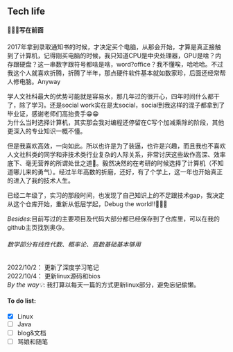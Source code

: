 ## Tech life
#### 🍕🍕🍕写在前面  
 2017年拿到录取通知书的时候，才决定买个电脑，从那会开始，才算是真正接触到了计算机，记得刚买电脑的时候，我只知道CPU是中央处理器，GPU是啥？内存跟硬盘？这一串数字跟符号都啥是啥，word?office？我不懂唉，哈哈哈。不过我这个人就喜欢折腾，折腾了半年，那点硬件软件基本就如数家珍，后面还经常帮人修电脑。Anyway  
 
 学人文社科最大的优势可能就是容易水，那几年过的很开心，四年时间什么都干了，除了学习。还是social work实在是太social，social到我这样的混子都拿到了毕业证，感谢老师们高抬贵手😁😁  
 为什么当时选择计算机，其实那会我对编程还停留在C写个加减乘除的阶段，其他更深入的专业知识一概不懂。  
 
 但是我喜欢高效，一向如此。所以也许是为了装逼，也许是兴趣，而且我也不喜欢人文社科类的同学和非技术类行业复杂的人际关系，非常讨厌这些故作高深、效率底下、毫无营养的所谓处世之道🥵。毅然决然的在考研的时候选择了计算机（不知道哪儿来的勇气）。经过半年高数的折磨，还好，有了个学上，这一年也开始真正的进入了我的技术人生。  
 
 已经二年级了，实习的那段时间，也发现了自己知识上的不足跟技术gap，我决定从这个仓库开始，重新从低层学起，Debug the world!!🚀🚀🚀
  
 <em>Besides:</em>目前写过的主要项目及代码大部分都已经保存到了仓库里，可以在我的github主页找到奥😘。
######  数学部分有线性代数、概率论、高数基础基本够用  
2022/10/2： 更新了深度学习笔记  
2022/10/4： 更新linux源码和bios  
<em>By the way💡</em>: 我打算以每天一篇的方式更新linux部分，避免~~忘记~~偷懒。
####  To do list:
- [x] Linux
- [ ] Java
- [ ] blog&文档
- [ ] 骂娘和随笔
